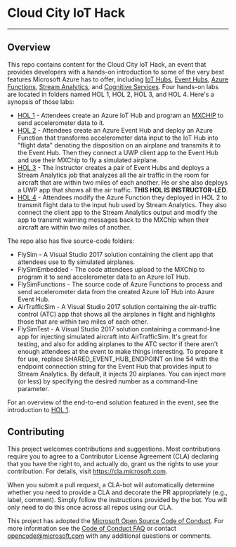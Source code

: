 # Cloud City IoT Hack #

---

## Overview ##

This repo contains content for the Cloud City IoT Hack, an event that provides developers with a hands-on introduction to some of the very best features Microsoft Azure has to offer, including [IoT Hubs](https://azure.microsoft.com/services/iot-hub/), [Event Hubs](https://azure.microsoft.com/services/event-hubs/), [Azure Functions](https://azure.microsoft.com/services/functions/), [Stream Analytics](https://azure.microsoft.com/services/stream-analytics/), and [Cognitive Services](https://azure.microsoft.com/services/cognitive-services/). Four hands-on labs are located in folders named HOL 1, HOL 2, HOL 3, and HOL 4. Here's a synopsis of those labs:

- [HOL 1](HOL%201/HOL%201%20-%20MXChip.md) - Attendees create an Azure IoT Hub and program an [MXCHIP]([MXChip](https://microsoft.github.io/azure-iot-developer-kit/)) to send accelerometer data to it.
- [HOL 2](HOL%202/HOL%202%20-%20Functions%20and%20Event%20Hubs.md) - Attendees create an Azure Event Hub and deploy an Azure Function that transforms accelerometer data input to the IoT Hub into "flight data" denoting the disposition on an airplane and transmits it to the Event Hub. Then they connect a UWP client app to the Event Hub and use their MXChip to fly a simulated airplane.
- [HOL 3](HOL%203/HOL%203%20-%20Stream%20Analytics.md) - The instructor creates a pair of Event Hubs and deploys a Stream Analytics job that analyzes all the air traffic in the room for aircraft that are within two miles of each another. He or she also deploys a UWP app that shows all the air traffic. **THIS HOL IS INSTRUCTOR-LED**.
- [HOL 4](HOL%204/HOL%204%20-%20Putting%20It%20All%20Together.md) - Attendees modify the Azure Function they deployed in HOL 2 to transmit flight data to the input hub used by Stream Analytics. They also connect the client app to the Stream Analytics output and modify the app to transmit warning messages back to the MXChip when their aircraft are within two miles of another.

The repo also has five source-code folders:

- FlySim - A Visual Studio 2017 solution containing the client app that attendees use to fly simulated airplanes.
- FlySimEmbedded - The code attendees upload to the MXChip to program it to send accelerometer data to an Azure IoT Hub.
- FlySimFunctions - The source code of Azure Functions to process and send accelerometer data from the created Azure IoT Hub into Azure Event Hub.
- AirTrafficSim - A Visual Studio 2017 solution containing the air-traffic control (ATC) app that shows all the airplanes in flight and highlights those that are within two miles of each other.
- FlySimTest - A Visual Studio 2017 solution containing a command-line app for injecting simulated aircraft into AirTrafficSim. It's great for testing, and also for adding airplanes to the ATC sector if there aren't enough attendees at the event to make things interesting. To prepare it for use, replace SHARED_EVENT_HUB_ENDPOINT on line 54 with the endpoint connection string for the Event Hub that provides input to Stream Analytics. By default, it injects 20 airplanes. You can inject more (or less) by specifying the desired number as a command-line parameter.


For an overview of the end-to-end solution featured in the event, see the introduction to [HOL 1](HOL%201/HOL%201%20-%20MXChip.md).

## Contributing ##

This project welcomes contributions and suggestions.  Most contributions require you to agree to a
Contributor License Agreement (CLA) declaring that you have the right to, and actually do, grant us
the rights to use your contribution. For details, visit https://cla.microsoft.com.

When you submit a pull request, a CLA-bot will automatically determine whether you need to provide
a CLA and decorate the PR appropriately (e.g., label, comment). Simply follow the instructions
provided by the bot. You will only need to do this once across all repos using our CLA.

This project has adopted the [Microsoft Open Source Code of Conduct](https://opensource.microsoft.com/codeofconduct/).
For more information see the [Code of Conduct FAQ](https://opensource.microsoft.com/codeofconduct/faq/) or
contact [opencode@microsoft.com](mailto:opencode@microsoft.com) with any additional questions or comments.
